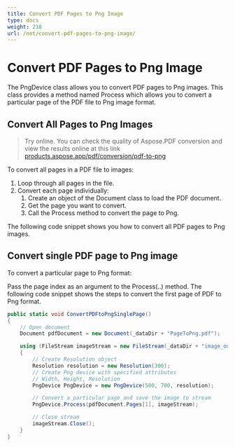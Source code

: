```yaml
---
title: Convert PDF Pages to Png Image 
type: docs
weight: 210
url: /net/convert-pdf-pages-to-png-image/
---
```

# Convert PDF Pages to Png Image
The PngDevice class allows you to convert PDF pages to Png images. This class provides a method named Process which allows you to convert a particular page of the PDF file to Png image format.

## Convert All Pages to Png Images
> Try online. You can check the quality of Aspose.PDF conversion and view the results online at this link [products.aspose.app/pdf/conversion/pdf-to-png](https://products.aspose.app/pdf/conversion/pdf-to-png)

To convert all pages in a PDF file to images:

1. Loop through all pages in the file.
1. Convert each page individually:
    1. Create an object of the Document class to load the PDF document.
    1. Get the page you want to convert.
    1. Call the Process method to convert the page to Png.

The following code snippet shows you how to convert all PDF pages to Png images.

## Convert single PDF page to Png image
To convert a particular page to Png format:

Pass the page index as an argument to the Process(..) method.
The following code snippet shows the steps to convert the first page of PDF to Png format.

```csharp
public static void ConvertPDFtoPngSinglePage()
{
    // Open document
    Document pdfDocument = new Document(_dataDir + "PageToPng.pdf");

    using (FileStream imageStream = new FileStream(_dataDir + "image_out.Png", FileMode.Create))
    {
        // Create Resolution object
        Resolution resolution = new Resolution(300);
        // Create Png device with specified attributes
        // Width, Height, Resolution
        PngDevice PngDevice = new PngDevice(500, 700, resolution);

        // Convert a particular page and save the image to stream
        PngDevice.Process(pdfDocument.Pages[1], imageStream);

        // Close stream
        imageStream.Close();
    }
}
```